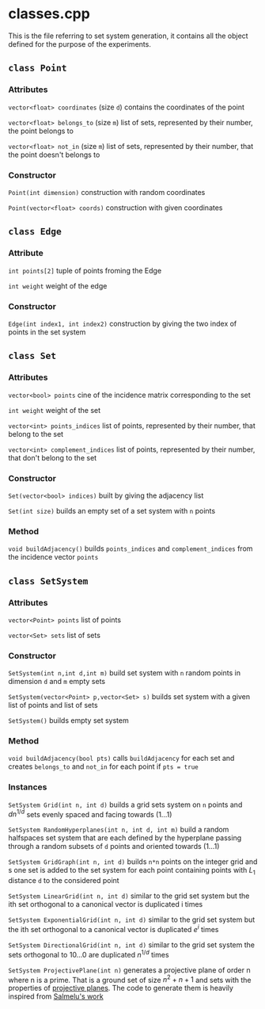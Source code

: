 # classes.cpp

This is the file referring to set system generation, it contains all the object defined for the purpose of the experiments.

## `class Point`

### Attributes

`vector<float> coordinates` (size `d`) contains the coordinates of the point

`vector<float> belongs_to` (size `m`) list of sets, represented by their number, the point belongs to

`vector<float> not_in` (size `m`) list of sets, represented by their number, that the point doesn't belongs to

### Constructor

`Point(int dimension)` construction with random coordinates

`Point(vector<float> coords)` construction with given coordinates

## `class Edge`

### Attribute

`int points[2]` tuple of points froming the Edge

`int weight` weight of the edge

### Constructor

`Edge(int index1, int index2)` construction by giving the two index of points in the set system

## `class Set`

### Attributes

`vector<bool> points` cine of the incidence matrix corresponding to the set

`int weight` weight of the set

`vector<int> points_indices` list of points, represented by their number, that belong to the set

`vector<int> complement_indices` list of points, represented by their number, that don't belong to the set

### Constructor

`Set(vector<bool> indices)` built by giving the adjacency list

`Set(int size)` builds an empty set of a set system with `n` points

### Method

`void buildAdjacency()` builds `points_indices` and `complement_indices` from the incidence vector `points`

## `class SetSystem`

### Attributes

`vector<Point> points` list of points

`vector<Set> sets` list of sets

### Constructor

`SetSystem(int n,int d,int m)` build set system with `n` random points in dimension `d` and `m` empty sets

`SetSystem(vector<Point> p,vector<Set> s)` builds set system with a given list of points and list of sets

`SetSystem()` builds empty set system

### Method

`void buildAdjacency(bool pts)` calls `buildAdjacency` for each set and creates `belongs_to` and `not_in` for each point if `pts = true`

### Instances

`SetSystem Grid(int n, int d)` builds a grid sets system on `n` points and $dn^{1/d}$ sets  evenly spaced and facing towards $(1\ldots 1)$

`SetSystem RandomHyperplanes(int n, int d, int m)` build a random halfspaces set system that are each defined by the hyperplane passing through a random subsets of `d` points and oriented towards $(1\ldots 1)$

`SetSystem GridGraph(int n, int d)` builds `n*n` points on the integer grid and s one set is added to the set system for each point containing points with $L_1$ distance `d` to the considered point

`SetSystem LinearGrid(int n, int d)` similar to the grid set system but the ith set orthogonal to a canonical vector is duplicated i times

`SetSystem ExponentialGrid(int n, int d)` similar to the grid set system but the ith set orthogonal to a canonical vector is duplicated $e^i$ times

`SetSystem DirectionalGrid(int n, int d)` similar to the grid set system the sets orthogonal to $1 0 \ldots 0$ are duplicated $n^{1/d}$ times

`SetSystem ProjectivePlane(int n)` generates a projective plane of order n where n is a prime. That is a ground set of size $n^2+n+1$ and sets with the properties of [projective planes](https://en.wikipedia.org/wiki/Projective_plane). The code to generate them is heavily inspired from [Salmelu's work](https://github.com/Salmelu/ProjectivePlane)
